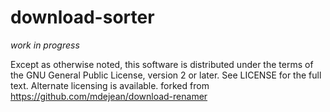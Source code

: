 # download-sorter

*work in progress*

Except as otherwise noted, this software is distributed under the terms of the GNU General Public License, version 2 or later. See LICENSE for the full text. Alternate licensing is available.
forked from https://github.com/mdejean/download-renamer